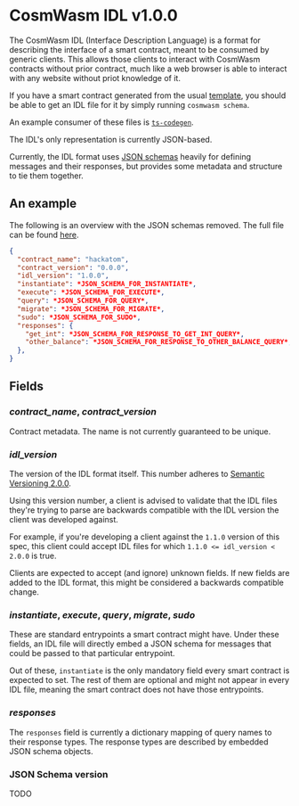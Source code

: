 # CosmWasm IDL v1.0.0

The CosmWasm IDL (Interface Description Language) is a format for describing the
interface of a smart contract, meant to be consumed by generic clients. This
allows those clients to interact with CosmWasm contracts without prior contract,
much like a web browser is able to interact with any website without priot
knowledge of it.

If you have a smart contract generated from the usual
[template](https://github.com/CosmWasm/cw-template), you should be able to get
an IDL file for it by simply running `cosmwasm schema`.

An example consumer of these files is
[`ts-codegen`](https://github.com/CosmWasm/ts-codegen).

The IDL's only representation is currently JSON-based.

Currently, the IDL format uses [JSON schemas](https://json-schema.org/) heavily
for defining messages and their responses, but provides some metadata and
structure to tie them together.

## An example

The following is an overview with the JSON schemas removed. The full file can be
found
[here](https://github.com/CosmWasm/cosmwasm/blob/ef5e8558ef047b25544d794a302f181809d79195/contracts/hackatom/schema/hackatom.json).

```json
{
  "contract_name": "hackatom",
  "contract_version": "0.0.0",
  "idl_version": "1.0.0",
  "instantiate": *JSON_SCHEMA_FOR_INSTANTIATE*,
  "execute": *JSON_SCHEMA_FOR_EXECUTE*,
  "query": *JSON_SCHEMA_FOR_QUERY*,
  "migrate": *JSON_SCHEMA_FOR_MIGRATE*,
  "sudo": *JSON_SCHEMA_FOR_SUDO*,
  "responses": {
    "get_int": *JSON_SCHEMA_FOR_RESPONSE_TO_GET_INT_QUERY*,
    "other_balance": *JSON_SCHEMA_FOR_RESPONSE_TO_OTHER_BALANCE_QUERY*,
  },
}
```

## Fields

### _contract_name_, _contract_version_

Contract metadata. The name is not currently guaranteed to be unique.

### _idl_version_

The version of the IDL format itself. This number adheres to
[Semantic Versioning 2.0.0](https://semver.org/spec/v2.0.0.html).

Using this version number, a client is advised to validate that the IDL files
they're trying to parse are backwards compatible with the IDL version the client
was developed against.

For example, if you're developing a client against the `1.1.0` version of this
spec, this client could accept IDL files for which
`1.1.0 <= idl_version < 2.0.0` is true.

Clients are expected to accept (and ignore) unknown fields. If new fields are
added to the IDL format, this might be considered a backwards compatible change.

### _instantiate_, _execute_, _query_, _migrate_, _sudo_

These are standard entrypoints a smart contract might have. Under these fields,
an IDL file will directly embed a JSON schema for messages that could be passed
to that particular entrypoint.

Out of these, `instantiate` is the only mandatory field every smart contract is
expected to set. The rest of them are optional and might not appear in every IDL
file, meaning the smart contract does not have those entrypoints.

### _responses_

The `responses` field is currently a dictionary mapping of query names to their
response types. The response types are described by embedded JSON schema
objects.

### JSON Schema version

TODO
